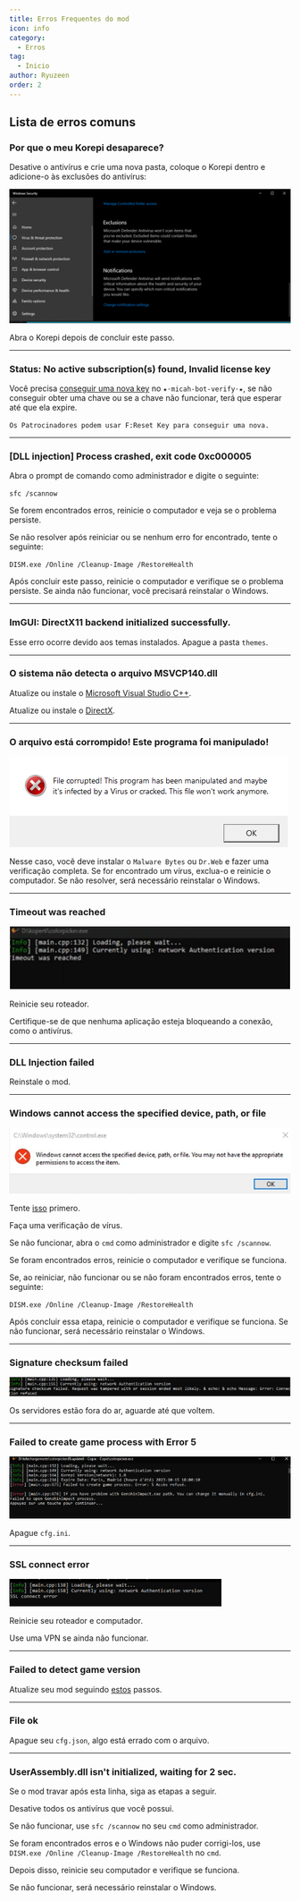 ```yaml
---
title: Erros Frequentes do mod
icon: info
category:
  - Erros
tag:
  - Inicio
author: Ryuzeen
order: 2
---
```


## Lista de erros comuns

### Por que o meu Korepi desaparece?

Desative o antivírus e crie uma nova pasta, coloque o Korepi dentro e adicione-o às exclusões do antivírus:

![](/assets/images/docs/202312/virus.png)

Abra o Korepi depois de concluir este passo.

---
### Status: No active subscription(s) found, Invalid license key

Você precisa [conseguir uma nova key](../guide/getkey.md) no `⁠★⋅micah-bot-verify⋅★`, se não conseguir obter uma chave ou se a chave não funcionar, terá que esperar até que ela expire.

`Os Patrocinadores podem usar F:Reset Key para conseguir uma nova.`

---
### [DLL injection]  Process crashed, exit code 0xc000005

Abra o prompt de comando como administrador e digite o seguinte:

`sfc /scannow`

Se forem encontrados erros, reinicie o computador e veja se o problema persiste.

Se não resolver após reiniciar ou se nenhum erro for encontrado, tente o seguinte:

`DISM.exe /Online /Cleanup-Image /RestoreHealth`

Após concluir este passo, reinicie o computador e verifique se o problema persiste. Se ainda não funcionar, você precisará reinstalar o Windows.

---
### ImGUI: DirectX11 backend initialized successfully.

Esse erro ocorre devido aos temas instalados. Apague a pasta `themes`.

---
### O sistema não detecta o arquivo MSVCP140.dll

Atualize ou instale o [Microsoft Visual Studio C++](https://learn.microsoft.com/en-us/cpp/windows/latest-supported-vc-redist?view=msvc-170#visual-studio-2015-2017-2019-and-2022).

Atualize ou instale o [DirectX](https://www.microsoft.com/en-us/download/details.aspx?id=35).

---
### O arquivo está corrompido! Este programa foi manipulado!

![](/assets/images/docs/202312/virus2.png)

Nesse caso, você deve instalar o `Malware Bytes` ou `Dr.Web` e fazer uma verificação completa. Se for encontrado um vírus, exclua-o e reinicie o computador. Se não resolver, será necessário reinstalar o Windows.

---
### Timeout was reached

![](/assets/images/docs/202312/error1.png)

Reinicie seu roteador.

Certifique-se de que nenhuma aplicação esteja bloqueando a conexão, como o antivírus.

---
### DLL Injection failed

Reinstale o mod.

---
### Windows cannot access the specified device, path, or file

![](/assets/images/docs/202312/error2.png)

Tente [isso](https://www.minitool.com/es/respaldar-datos/windows-no-tiene-acceso-al-dispositivo-especificado.html) primero.

Faça uma verificação de vírus.

Se não funcionar, abra o `cmd` como administrador e digite `sfc /scannow`.

Se foram encontrados erros, reinicie o computador e verifique se funciona.

Se, ao reiniciar, não funcionar ou se não foram encontrados erros, tente o seguinte:

`DISM.exe /Online /Cleanup-Image /RestoreHealth`

Após concluir essa etapa, reinicie o computador e verifique se funciona. Se não funcionar, será necessário reinstalar o Windows.

---
### Signature checksum failed

![](/assets/images/docs/202312/checksum.png)

Os servidores estão fora do ar, aguarde até que voltem.

---
### Failed to create game process with Error 5

![](/assets/images/docs/202312/error3.png)

Apague `cfg.ini`.

---
### SSL connect error

![](/assets/images/docs/202312/error4.png)

Reinicie seu roteador e computador.

Use uma VPN se ainda não funcionar.

---
### Failed to detect game version

Atualize seu mod seguindo [estos](../start/download.md) passos.

---
### File ok

Apague seu  `cfg.json`, algo está errado com o arquivo.

---
### UserAssembly.dll isn't initialized, waiting for 2 sec.

Se o mod travar após esta linha, siga as etapas a seguir.

Desative todos os antivírus que você possui.

Se não funcionar, use `sfc /scannow` no seu `cmd` como administrador.

Se foram encontrados erros e o Windows não puder corrigi-los, use `DISM.exe /Online /Cleanup-Image /RestoreHealth` no `cmd`.

Depois disso, reinicie seu computador e verifique se funciona.

Se não funcionar, será necessário reinstalar o Windows.

